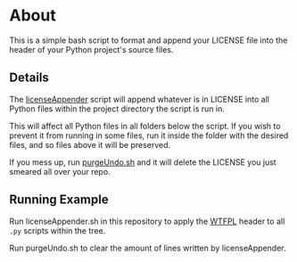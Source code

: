 # About

This is a simple bash script to format and append your LICENSE file into the header of your Python project's source files.

## Details

The [licenseAppender](./licenseAppender.sh) script will append whatever is in LICENSE into all Python files
within the project directory the script is run in.

This will affect all Python files in all folders below the script. If you wish to prevent it from running in some files, run it inside the folder with the desired files, and so files above it will be preserved.

If you mess up, run [purgeUndo.sh](./purgeUndo.sh) and it will delete the LICENSE you just smeared all over your repo.

## Running Example

Run licenseAppender.sh in this repository to apply the [WTFPL](http://www.wtfpl.net/) header to all `.py` scripts within the tree. 

Run purgeUndo.sh to clear the amount of lines written by licenseAppender.

